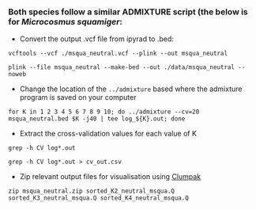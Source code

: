 ### Both species follow a similar ADMIXTURE script (the below is for *Microcosmus squamiger*:

- Convert the output .vcf file from ipyrad to .bed:

`vcftools --vcf ./msqua_neutral.vcf --plink --out msqua_neutral`


`plink --file msqua_neutral --make-bed --out ./data/msqua_neutral --noweb`

- Change the location of the `../admixture` based where the admixture program is saved on your computer

`for K in 1 2 3 4 5 6 7 8 9 10; do ../admixture --cv=20 msqua_neutral.bed $K -j40 | tee log_${K}.out; done`

- Extract the cross-validation values for each value of K

`grep -h CV log*.out`

`grep -h CV log*.out > cv_out.csv`

- Zip relevant output files for visualisation using [Clumpak](http://clumpak.tau.ac.il/)  

`zip msqua_neutral.zip sorted_K2_neutral_msqua.Q sorted_K3_neutral_msqua.Q sorted_K4_neutral_msqua.Q`
